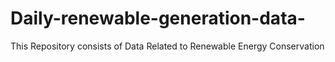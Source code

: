 # Daily-renewable-generation-data-
This Repository consists of Data Related to Renewable Energy Conservation 
